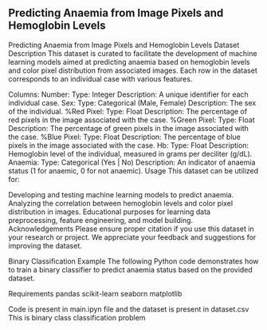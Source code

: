 ## Predicting Anaemia from Image Pixels and Hemoglobin Levels
Predicting Anaemia from Image Pixels and Hemoglobin Levels
Dataset Description
This dataset is curated to facilitate the development of machine learning models aimed at predicting anaemia based on hemoglobin levels and color pixel distribution from associated images. Each row in the dataset corresponds to an individual case with various features.

Columns:
Number:
Type: Integer
Description: A unique identifier for each individual case.
Sex:
Type: Categorical (Male, Female)
Description: The sex of the individual.
%Red Pixel:
Type: Float
Description: The percentage of red pixels in the image associated with the case.
%Green Pixel:
Type: Float
Description: The percentage of green pixels in the image associated with the case.
%Blue Pixel:
Type: Float
Description: The percentage of blue pixels in the image associated with the case.
Hb:
Type: Float
Description: Hemoglobin level of the individual, measured in grams per deciliter (g/dL).
Anaemia:
Type: Categorical (Yes | No)
Description: An indicator of anaemia status (1 for anaemic, 0 for not anaemic).
Usage
This dataset can be utilized for:

Developing and testing machine learning models to predict anaemia.
Analyzing the correlation between hemoglobin levels and color pixel distribution in images.
Educational purposes for learning data preprocessing, feature engineering, and model building.
Acknowledgements
Please ensure proper citation if you use this dataset in your research or project. We appreciate your feedback and suggestions for improving the dataset.

Binary Classification Example
The following Python code demonstrates how to train a binary classifier to predict anaemia status based on the provided dataset.

Requirements
pandas
scikit-learn
seaborn
matplotlib

Code is present in main.ipyn file and the dataset is present in dataset.csv
This is binary class classification problem

